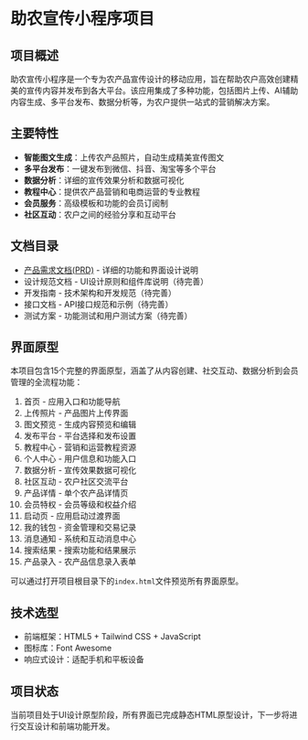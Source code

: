 # 助农宣传小程序项目

## 项目概述

助农宣传小程序是一个专为农产品宣传设计的移动应用，旨在帮助农户高效创建精美的宣传内容并发布到各大平台。该应用集成了多种功能，包括图片上传、AI辅助内容生成、多平台发布、数据分析等，为农户提供一站式的营销解决方案。

## 主要特性

- **智能图文生成**：上传农产品照片，自动生成精美宣传图文
- **多平台发布**：一键发布到微信、抖音、淘宝等多个平台
- **数据分析**：详细的宣传效果分析和数据可视化
- **教程中心**：提供农产品营销和电商运营的专业教程
- **会员服务**：高级模板和功能的会员订阅制
- **社区互动**：农户之间的经验分享和互动平台

## 文档目录

- [产品需求文档(PRD)](PRD.md) - 详细的功能和界面设计说明
- 设计规范文档 - UI设计原则和组件库说明（待完善）
- 开发指南 - 技术架构和开发规范（待完善）
- 接口文档 - API接口规范和示例（待完善）
- 测试方案 - 功能测试和用户测试方案（待完善）

## 界面原型

本项目包含15个完整的界面原型，涵盖了从内容创建、社交互动、数据分析到会员管理的全流程功能：

1. 首页 - 应用入口和功能导航
2. 上传照片 - 产品图片上传界面
3. 图文预览 - 生成内容预览和编辑
4. 发布平台 - 平台选择和发布设置
5. 教程中心 - 营销和运营教程资源
6. 个人中心 - 用户信息和功能入口
7. 数据分析 - 宣传效果数据可视化
8. 社区互动 - 农户社区交流平台
9. 产品详情 - 单个农产品详情页
10. 会员特权 - 会员等级和权益介绍
11. 启动页 - 应用启动过渡界面
12. 我的钱包 - 资金管理和交易记录
13. 消息通知 - 系统和互动消息中心
14. 搜索结果 - 搜索功能和结果展示
15. 产品录入 - 农产品信息录入表单

可以通过打开项目根目录下的`index.html`文件预览所有界面原型。

## 技术选型

- 前端框架：HTML5 + Tailwind CSS + JavaScript
- 图标库：Font Awesome
- 响应式设计：适配手机和平板设备

## 项目状态

当前项目处于UI设计原型阶段，所有界面已完成静态HTML原型设计，下一步将进行交互设计和前端功能开发。 